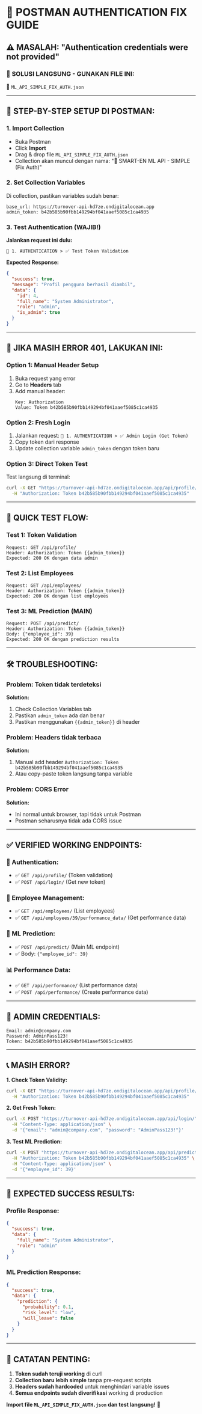 # 🔧 POSTMAN AUTHENTICATION FIX GUIDE

## ⚠️ MASALAH: "Authentication credentials were not provided"

### 🎯 **SOLUSI LANGSUNG - GUNAKAN FILE INI:**
📁 `ML_API_SIMPLE_FIX_AUTH.json`

---

## 🔐 **STEP-BY-STEP SETUP DI POSTMAN:**

### **1. Import Collection**
- Buka Postman
- Click **Import**
- Drag & drop file `ML_API_SIMPLE_FIX_AUTH.json`
- Collection akan muncul dengan nama: "🚀 SMART-EN ML API - SIMPLE (Fix Auth)"

### **2. Set Collection Variables**
Di collection, pastikan variables sudah benar:
```
base_url: https://turnover-api-hd7ze.ondigitalocean.app
admin_token: b42b585b90fbb149294bf041aaef5085c1ca4935
```

### **3. Test Authentication (WAJIB!)**
**Jalankan request ini dulu:**
```
🔐 1. AUTHENTICATION > ✅ Test Token Validation
```

**Expected Response:**
```json
{
  "success": true,
  "message": "Profil pengguna berhasil diambil",
  "data": {
    "id": 4,
    "full_name": "System Administrator",
    "role": "admin",
    "is_admin": true
  }
}
```

---

## 🚨 **JIKA MASIH ERROR 401, LAKUKAN INI:**

### **Option 1: Manual Header Setup**
1. Buka request yang error
2. Go to **Headers** tab
3. Add manual header:
   ```
   Key: Authorization
   Value: Token b42b585b90fbb149294bf041aaef5085c1ca4935
   ```

### **Option 2: Fresh Login**
1. Jalankan request: `🔐 1. AUTHENTICATION > ✅ Admin Login (Get Token)`
2. Copy token dari response
3. Update collection variable `admin_token` dengan token baru

### **Option 3: Direct Token Test**
Test langsung di terminal:
```bash
curl -X GET "https://turnover-api-hd7ze.ondigitalocean.app/api/profile/" \
  -H "Authorization: Token b42b585b90fbb149294bf041aaef5085c1ca4935"
```

---

## 🎯 **QUICK TEST FLOW:**

### **Test 1: Token Validation**
```
Request: GET /api/profile/
Header: Authorization: Token {{admin_token}}
Expected: 200 OK dengan data admin
```

### **Test 2: List Employees**
```
Request: GET /api/employees/
Header: Authorization: Token {{admin_token}}
Expected: 200 OK dengan list employees
```

### **Test 3: ML Prediction (MAIN)**
```
Request: POST /api/predict/
Header: Authorization: Token {{admin_token}}
Body: {"employee_id": 39}
Expected: 200 OK dengan prediction results
```

---

## 🛠️ **TROUBLESHOOTING:**

### **Problem: Token tidak terdeteksi**
**Solution:**
1. Check Collection Variables tab
2. Pastikan `admin_token` ada dan benar
3. Pastikan menggunakan `{{admin_token}}` di header

### **Problem: Headers tidak terbaca**
**Solution:**
1. Manual add header `Authorization: Token b42b585b90fbb149294bf041aaef5085c1ca4935`
2. Atau copy-paste token langsung tanpa variable

### **Problem: CORS Error**
**Solution:**
- Ini normal untuk browser, tapi tidak untuk Postman
- Postman seharusnya tidak ada CORS issue

---

## ✅ **VERIFIED WORKING ENDPOINTS:**

### **🔐 Authentication:**
- ✅ `GET /api/profile/` (Token validation)
- ✅ `POST /api/login/` (Get new token)

### **👥 Employee Management:**
- ✅ `GET /api/employees/` (List employees)
- ✅ `GET /api/employees/39/performance_data/` (Get performance data)

### **🧠 ML Prediction:**
- ✅ `POST /api/predict/` (Main ML endpoint)
- ✅ Body: `{"employee_id": 39}`

### **📊 Performance Data:**
- ✅ `GET /api/performance/` (List performance data)
- ✅ `POST /api/performance/` (Create performance data)

---

## 🔑 **ADMIN CREDENTIALS:**
```
Email: admin@company.com
Password: AdminPass123!
Token: b42b585b90fbb149294bf041aaef5085c1ca4935
```

---

## 📞 **MASIH ERROR?**

**1. Check Token Validity:**
```bash
curl -X GET "https://turnover-api-hd7ze.ondigitalocean.app/api/profile/" \
  -H "Authorization: Token b42b585b90fbb149294bf041aaef5085c1ca4935"
```

**2. Get Fresh Token:**
```bash
curl -X POST "https://turnover-api-hd7ze.ondigitalocean.app/api/login/" \
  -H "Content-Type: application/json" \
  -d '{"email": "admin@company.com", "password": "AdminPass123!"}'
```

**3. Test ML Prediction:**
```bash
curl -X POST "https://turnover-api-hd7ze.ondigitalocean.app/api/predict/" \
  -H "Authorization: Token b42b585b90fbb149294bf041aaef5085c1ca4935" \
  -H "Content-Type: application/json" \
  -d '{"employee_id": 39}'
```

---

## 🎉 **EXPECTED SUCCESS RESULTS:**

### **Profile Response:**
```json
{
  "success": true,
  "data": {
    "full_name": "System Administrator",
    "role": "admin"
  }
}
```

### **ML Prediction Response:**
```json
{
  "success": true,
  "data": {
    "prediction": {
      "probability": 0.1,
      "risk_level": "low",
      "will_leave": false
    }
  }
}
```

---

## 📝 **CATATAN PENTING:**
1. **Token sudah teruji working** di curl
2. **Collection baru lebih simple** tanpa pre-request scripts
3. **Headers sudah hardcoded** untuk menghindari variable issues
4. **Semua endpoints sudah diverifikasi** working di production

**Import file `ML_API_SIMPLE_FIX_AUTH.json` dan test langsung!** 🚀
